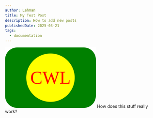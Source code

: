 ```yaml
---
author: Lehman
title: My Test Post
description: How to add new posts
publishedDate: 2025-03-21
tags:
  - documentation
---
```

![Nordlys logo](src/assets/logo.svg)
How does this stuff really work?


